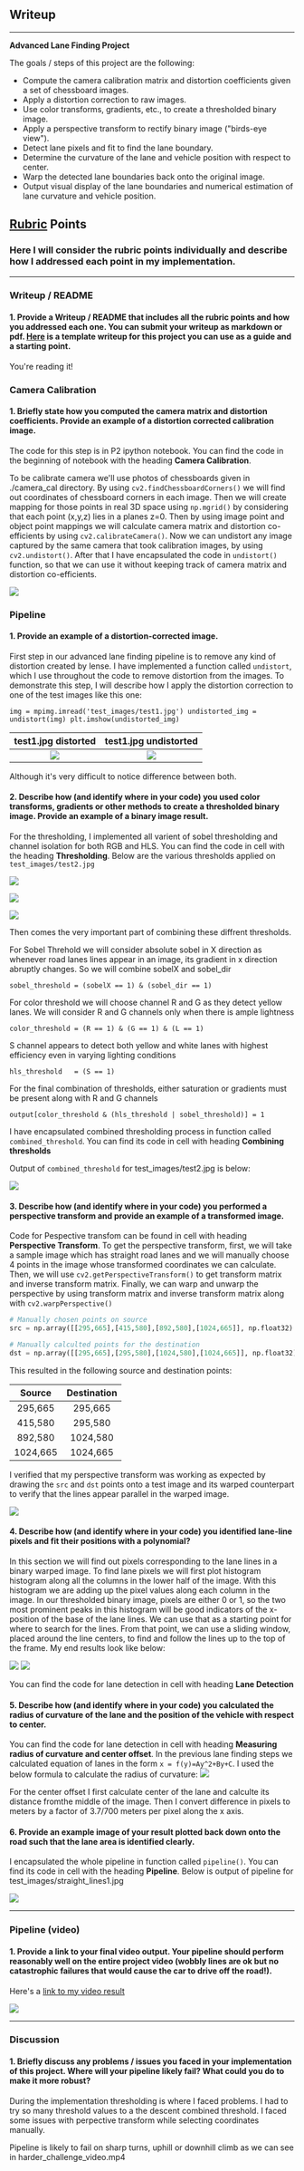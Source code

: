 ## Writeup

---

**Advanced Lane Finding Project**

The goals / steps of this project are the following:

* Compute the camera calibration matrix and distortion coefficients given a set of chessboard images.
* Apply a distortion correction to raw images.
* Use color transforms, gradients, etc., to create a thresholded binary image.
* Apply a perspective transform to rectify binary image ("birds-eye view").
* Detect lane pixels and fit to find the lane boundary.
* Determine the curvature of the lane and vehicle position with respect to center.
* Warp the detected lane boundaries back onto the original image.
* Output visual display of the lane boundaries and numerical estimation of lane curvature and vehicle position.

[//]: # (Image References)

[image1]: ./examples/undistort_output.png "Undistorted"
[image2]: ./test_images/test1.jpg "Road Transformed"
[image3]: ./examples/binary_combo_example.jpg "Binary Example"
[image4]: ./examples/warped_straight_lines.jpg "Warp Example"
[image5]: ./examples/color_fit_lines.jpg "Fit Visual"
[image6]: ./examples/example_output.jpg "Output"
[video1]: ./project_video.mp4 "Video"

## [Rubric](https://review.udacity.com/#!/rubrics/571/view) Points

### Here I will consider the rubric points individually and describe how I addressed each point in my implementation.  

---

### Writeup / README

#### 1. Provide a Writeup / README that includes all the rubric points and how you addressed each one.  You can submit your writeup as markdown or pdf.  [Here](https://github.com/udacity/CarND-Advanced-Lane-Lines/blob/master/writeup_template.md) is a template writeup for this project you can use as a guide and a starting point.  

You're reading it!

### Camera Calibration

#### 1. Briefly state how you computed the camera matrix and distortion coefficients. Provide an example of a distortion corrected calibration image.


The code for this step is in P2 ipython notebook. You can find the code in the beginning of notebook with the heading **Camera Calibration**. 

To be calibrate camera we'll use photos of chessboards given in ./camera_cal directory. By using `cv2.findChessboardCorners()` we will find out coordinates of chessboard corners in each image. Then we will create mapping for those points in real 3D space using `np.mgrid()` by considering that each point (x,y,z) lies in a planes z=0. Then by using image point and object point mappings we will calculate camera matrix and distortion co-efficients by using `cv2.calibrateCamera()`. Now we can undistort any image captured by the same camera that took calibration images, by using `cv2.undistort()`.
After that I have encapsulated the code in `undistort()` function, so that we can use it without keeping track of camera matrix and distortion co-efficients.

![](examples/distortion_correction.png)


### Pipeline

#### 1. Provide an example of a distortion-corrected image.

First step in our advanced lane finding pipeline is to remove any kind of distortion created by lense. I have implemented a function called `undistort`, which I use throughout the code to remove distortion from the images.
To demonstrate this step, I will describe how I apply the distortion correction to one of the test images like this one:

`img = mpimg.imread('test_images/test1.jpg')
undistorted_img = undistort(img)
plt.imshow(undistorted_img)`

test1.jpg distorted             |  test1.jpg undistorted
:-------------------------:|:-------------------------:
![](test_images/test1.jpg) |  ![](examples/test1_undistorted.jpg)

Although it's very difficult to notice difference between both.

#### 2. Describe how (and identify where in your code) you used color transforms, gradients or other methods to create a thresholded binary image.  Provide an example of a binary image result.

For the thresholding, I implemented all varient of sobel thresholding and channel isolation for both RGB and HLS. You can find the code in cell with the heading **Thresholding**. Below are the various thresholds applied on `test_images/test2.jpg`


![](examples/test2_orig.png) 

![](examples/sobel.png)

![](examples/channels.png)

Then comes the very important part of combining these diffrent thresholds.

For Sobel Threhold we will consider absolute sobel in X direction as whenever road lanes lines
appear in an image, its gradient in x direction abruptly changes. So we will combine sobelX and sobel_dir

`sobel_threshold = (sobelX == 1) & (sobel_dir == 1)`

For color threshold we will choose channel R and G as they detect yellow lanes. We will consider R and G
channels only when there is ample lightness

`color_threshold = (R == 1) & (G == 1) & (L == 1)`

S channel appears to detect both yellow and white lanes with highest efficiency even in varying lighting conditions

`hls_threshold   = (S == 1)`

For the final combination of thresholds, either saturation or gradients must be present along with R and G channels

`output[color_threshold & (hls_threshold | sobel_threshold)] = 1`

I have encapsulated combined thresholding process in function called `combined_threshold`. You can find its code in cell with heading **Combining thresholds**

Output of `combined_threshold` for test_images/test2.jpg is below:

![](examples/combined_threshold.png)


#### 3. Describe how (and identify where in your code) you performed a perspective transform and provide an example of a transformed image.

Code for Pespective transfom can be found in cell with heading **Perspective Transform**. To get the perspective transform, first, we will take a sample image which has straight road lanes and we will manually choose 4 points in the image whose transformed coordinates we can calculate. Then, we will use `cv2.getPerspectiveTransform()` to get transform matrix and inverse transform matrix. Finally, we can warp and unwarp the perspective by using transform matrix and inverse transform matrix along with `cv2.warpPerspective()`



```python
# Manually chosen points on source
src = np.array([[295,665],[415,580],[892,580],[1024,665]], np.float32)

# Manually calculted points for the destination
dst = np.array([[295,665],[295,580],[1024,580],[1024,665]], np.float32)
```

This resulted in the following source and destination points:

| Source        | Destination   | 
|:-------------:|:-------------:| 
| 295,665      | 295,665        | 
| 415,580      | 295,580      |
| 892,580    | 1024,580      |
| 1024,665      | 1024,665       |

I verified that my perspective transform was working as expected by drawing the `src` and `dst` points onto a test image and its warped counterpart to verify that the lines appear parallel in the warped image.

![](examples/warped.png)

#### 4. Describe how (and identify where in your code) you identified lane-line pixels and fit their positions with a polynomial?

In this section we will find out pixels corresponding to the lane lines in a binary warped image. To find lane pixels we will first plot histogram histogram along all the columns in the lower half of the image. With this histogram we are adding up the pixel values along each column in the image. In our thresholded binary image, pixels are either 0 or 1, so the two most prominent peaks in this histogram will be good indicators of the x-position of the base of the lane lines. We can use that as a starting point for where to search for the lines. From that point, we can use a sliding window, placed around the line centers, to find and follow the lines up to the top of the frame.
My end results look like below:

![](examples/warped2.png)
![](examples/lane.png)

You can find the code for lane detection in cell with heading **Lane Detection**

#### 5. Describe how (and identify where in your code) you calculated the radius of curvature of the lane and the position of the vehicle with respect to center.

You can find the code for lane detection in cell with heading **Measuring radius of curvature and center offset**. In the previous lane finding steps we calculated equation of lanes in the form `x = f(y)=Ay^2+By+C`.
I used the below formula to calculate the radius of curvature:
![](examples/eq.png)

For the center offset I first calculate center of the lane and calculte its distance fromthe middle of the image. Then I convert difference in pixels to meters by a factor of 3.7/700 meters per pixel along the x axis.
#### 6. Provide an example image of your result plotted back down onto the road such that the lane area is identified clearly.

I encapsulated the whole pipeline in function called `pipeline()`. You can find its code in cell with the heading **Pipeline**.
Below is output of pipeline for test_images/straight_lines1.jpg

![](output_images/final/straight_lines1.jpg)

---

### Pipeline (video)

#### 1. Provide a link to your final video output.  Your pipeline should perform reasonably well on the entire project video (wobbly lines are ok but no catastrophic failures that would cause the car to drive off the road!).

Here's a [link to my video result](./project_video_output.mp4)

[![](examples/video.jpg)](https://youtu.be/1bYxK7Uk8Qk)

---

### Discussion

#### 1. Briefly discuss any problems / issues you faced in your implementation of this project.  Where will your pipeline likely fail?  What could you do to make it more robust?

During the implementation thresholding is where I faced problems. I had to try so many threshold values to a the descent combined threshold. I faced some issues with perpective transform while selecting coordinates manually.

Pipeline is likely to fail on sharp turns, uphill or downhill climb as we can see in harder_challenge_video.mp4
